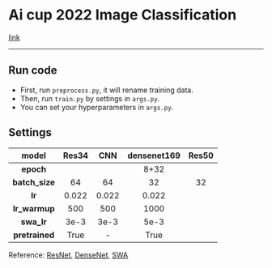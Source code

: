 # Ai cup 2022 Image Classification
[link](https://aidea-web.tw/topic/93c8c26b-0e96-44bc-9a53-1c96353ad340)

<!-- ---
## Before Run  
*   Download data and unzip by yourself.
*   You should save it in correct folder. -->
---
## Run code
*   First, run `preprocess.py`, it will rename training data.
*   Then, run `train.py` by settings in `args.py`.
*   You can set your hyperparameters in `args.py`.
## Settings
|model          |Res34|CNN  |densenet169|Res50  |
|:-------------:|:---:|:---:|:---------:|:-----:|
|**epoch**      |     |     |8+32       |
|**batch_size** |64   |64   |32         |32     |
|**lr**         |0.022|0.022|0.022      |
|**lr_warmup**  |500  |500  |1000       |
|**swa_lr**     |3e-3 |3e-3 |5e-3       |
|**pretrained** |True |  -  |True       |


Reference: [ResNet](https://arxiv.org/abs/1512.03385), [DenseNet](https://arxiv.org/abs/1608.06993), [SWA](https://arxiv.org/abs/1803.05407)
